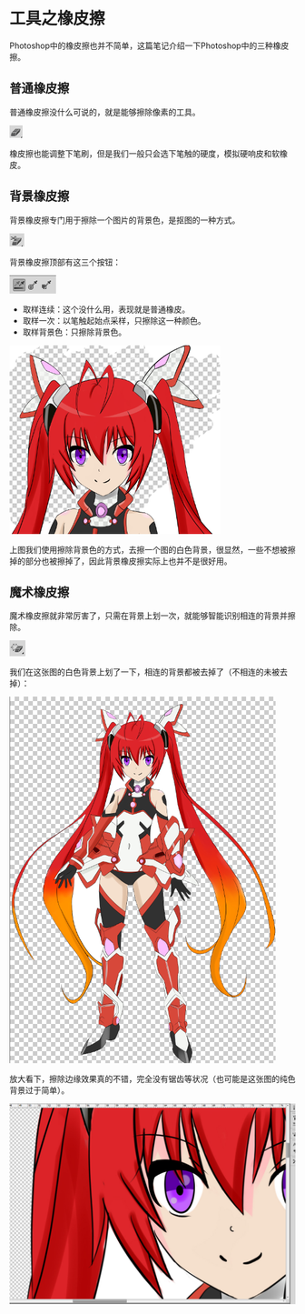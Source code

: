 # 工具之橡皮擦

Photoshop中的橡皮擦也并不简单，这篇笔记介绍一下Photoshop中的三种橡皮擦。

## 普通橡皮擦

普通橡皮擦没什么可说的，就是能够擦除像素的工具。

![](res/1.png)

橡皮擦也能调整下笔刷，但是我们一般只会选下笔触的硬度，模拟硬响皮和软橡皮。

## 背景橡皮擦

背景橡皮擦专门用于擦除一个图片的背景色，是抠图的一种方式。

![](res/2.png)

背景橡皮擦顶部有这三个按钮：

![](res/3.png)

* 取样连续：这个没什么用，表现就是普通橡皮。
* 取样一次：以笔触起始点采样，只擦除这一种颜色。
* 取样背景色：只擦除背景色。

![](res/4.png)

上图我们使用擦除背景色的方式，去擦一个图的白色背景，很显然，一些不想被擦掉的部分也被擦掉了，因此背景橡皮擦实际上也并不是很好用。

## 魔术橡皮擦

魔术橡皮擦就非常厉害了，只需在背景上划一次，就能够智能识别相连的背景并擦除。

![](res/5.png)

我们在这张图的白色背景上划了一下，相连的背景都被去掉了（不相连的未被去掉）：

![](res/6.png)

放大看下，擦除边缘效果真的不错，完全没有锯齿等状况（也可能是这张图的纯色背景过于简单）。

![](res/7.png)
